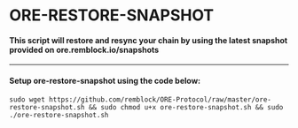 # ORE-RESTORE-SNAPSHOT

#### This script will restore and resync your chain by using the latest snapshot provided on ore.remblock.io/snapshots

***

#### Setup ore-restore-snapshot using the code below:

```
sudo wget https://github.com/remblock/ORE-Protocol/raw/master/ore-restore-snapshot.sh && sudo chmod u+x ore-restore-snapshot.sh && sudo ./ore-restore-snapshot.sh
```
